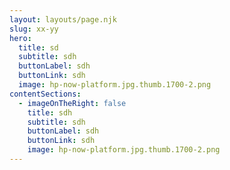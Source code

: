 ```yaml
---
layout: layouts/page.njk
slug: xx-yy
hero:
  title: sd
  subtitle: sdh
  buttonLabel: sdh
  buttonLink: sdh
  image: hp-now-platform.jpg.thumb.1700-2.png
contentSections:
  - imageOnTheRight: false
    title: sdh
    subtitle: sdh
    buttonLabel: sdh
    buttonLink: sdh
    image: hp-now-platform.jpg.thumb.1700-2.png
---
```

